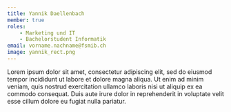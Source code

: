 ```yaml
---
title: Yannik Daellenbach
member: true
roles:
    - Marketing und IT
    - Bachelorstudent Informatik
email: vorname.nachname@fsmib.ch
image: yannik_rect.png
---
```


Lorem ipsum dolor sit amet, consectetur adipiscing elit, sed do eiusmod tempor incididunt ut labore et dolore magna aliqua. Ut enim ad minim veniam, quis nostrud exercitation ullamco laboris nisi ut aliquip ex ea commodo consequat. Duis aute irure dolor in reprehenderit in voluptate velit esse cillum dolore eu fugiat nulla pariatur.